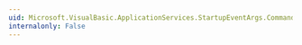 ```yaml
---
uid: Microsoft.VisualBasic.ApplicationServices.StartupEventArgs.CommandLine
internalonly: False
---
```

